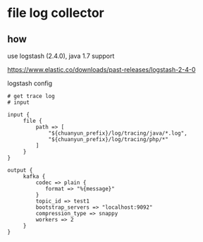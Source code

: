 # file log collector


## how

use logstash (2.4.0), java 1.7 support

https://www.elastic.co/downloads/past-releases/logstash-2-4-0


logstash config


```config
# get trace log
# input

input {
     file {
         path => [
             "${chuanyun_prefix}/log/tracing/java/*.log",
             "${chuanyun_prefix}/log/tracing/php/*"
         ]
     }
}

output {
     kafka {
         codec => plain {
            format => "%{message}"
         }
         topic_id => test1
         bootstrap_servers => "localhost:9092"
         compression_type => snappy
         workers => 2
     }
}
```
